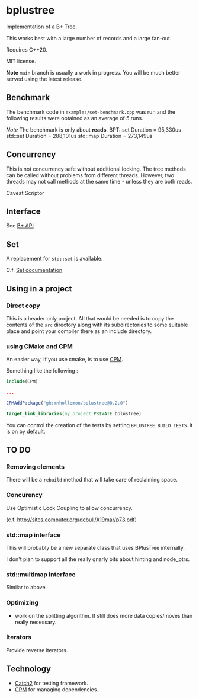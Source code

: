 # bplustree

Implementation of a B+ Tree.

This works best with a large number of records and a large fan-out.

Requires C++20.

MIT license.

**Note** `main` branch is usually a work in progress. You will be much
better served using the latest release.

## Benchmark

The benchmark code in `examples/set-benchmark.cpp` was run and the following
results were obtained as an average of 5 runs.

*Note* The benchmark is only about **reads**.
BPT::set Duration = 95,330us
std::set Duration = 288,101us
std::map Duration = 273,149us

## Concurrency

This is not concurrency safe without additional locking.
The tree methods can be called without problems from different threads. However,
two threads may not call methods at the same time - unless they are both reads.

Caveat Scriptor

## Interface

See [B+ API](docs/api.md)

## Set
A replacement for `std::set` is available.

C.f. [Set documentation](docs/set.md)

## Using in a project

### Direct copy

This is a header only project. All that would be needed is to copy the contents
of the `src` directory along with its subdirectories to some suitable place
and point your compiler there as an include  directory.

### using CMake and CPM

An easier way, if you use cmake, is to use [CPM](https://github.com/cpm-cmake/CPM.cmake).

Something like the following :

```cmake
include(CPM)

...

CPMAddPackage("gh:mhhollomon/bplustree@0.2.0")

target_link_libraries(my_project PRIVATE bplustree)
```
You can control the creation of the tests by setting
`BPLUSTREE_BUILD_TESTS`. it is on by default.

## TO DO
 
### Removing elements

There will be a `rebuild` method that will take care of reclaiming space.

### Concurency

Use Optimistic Lock Coupling to allow concurrency.

(c.f. http://sites.computer.org/debull/A19mar/p73.pdf)

### std::map interface
This will probably be a new separate class that uses BPlusTree internally.

I don't plan to support all the really gnarly bits about hinting and node_ptrs.

### std::multimap interface

Similar to above.

### Optimizing
- work on the splitting algorithm. It still does more data copies/moves than really necessary.

### Iterators

Provide reverse iterators.

## Technology
- [Catch2](https://github.com/catchorg/Catch2) for testing framework.
- [CPM](https://github.com/cpm-cmake/CPM.cmake) for managing dependencies.